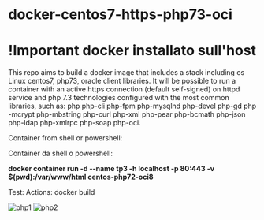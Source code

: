 
# docker-centos7-https-php73-oci
# !Important docker installato sull'host <br>

 This repo aims to build a docker image that includes a stack including os Linux centos7, php73, oracle client libraries.
It will be possible to run a container with an active https connection (default self-signed) on httpd service and php 7.3 technologies configured with the most common libraries, such as: php php-cli php-fpm php-mysqlnd php-devel php-gd php -mcrypt php-mbstring php-curl php-xml php-pear php-bcmath php-json php-ldap php-xmlrpc php-soap php-oci.

Container from shell or powershell:



Container da shell o powershell:    

**docker container run -d --name tp3  -h localhost   -p 80:443 -v $(pwd):/var/www/html  centos-php72-oci8**

Test:  Actions: docker build

![php1](https://user-images.githubusercontent.com/11073332/103095577-592d8880-4601-11eb-8e63-7d26ebf9a3ba.PNG)
![php2](https://user-images.githubusercontent.com/11073332/103095809-351e7700-4602-11eb-81e6-ec65679847ad.PNG)


 
